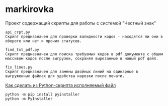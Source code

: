 # markirovka
Проект содержащий скрипты для работы с системой "Честный знак"

```text
api_crpt.py
Скрипт предназначен для проверки валидности кодов - находятся ли они в обороте или нет и прочих статусов.
```

```text
find_txt_pdf.py
Скрипт предназначен для поиска требуемых кодов в pdf документе с общим массивом кодов после выгрузки, сохраняя вырезанные в новый pdf файл.
```

```text
fix_lines.py
Скрипт предназначен для замены двойных линий на одинарные в выгруженных файлах для удобства нарезки после печати.
```

[Как сделать из Python-скрипта исполняемый файл](https://habr.com/ru/companies/slurm/articles/746622/)
```shell
python -m pip install pyinstaller
python -m PyInstaller
```